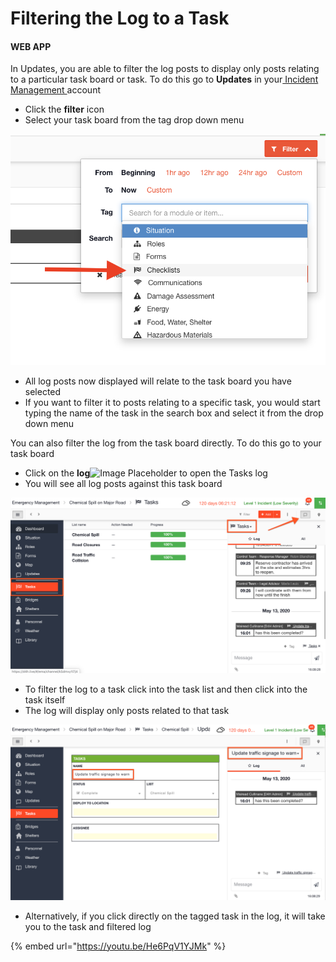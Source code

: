 # Filtering the Log to a Task

#### WEB APP

In Updates, you are able to filter the log posts to display only posts relating to a particular task board or task. To do this go to **Updates** in your[ Incident Management ](../getting-started.md)account

* Click the **filter** icon
* Select your task board from the tag drop down menu

![](../../.gitbook/assets/filtering-the-log-to-a-task-1.png)

* All log posts now displayed will relate to the task board you have selected
* If you want to filter it to posts relating to a specific task, you would start typing the name of the task in the search box and select it from the drop down menu 

You can also filter the log from the task board directly. To do this go to your task board

* Click on the **log**![Image Placeholder](https://support.d4h.org/desk/file/10149695/image.png) to open the Tasks log
* You will see all log posts against this task board 

![](../../.gitbook/assets/filtering-the-log-to-a-task-2.png)

* To filter the log to a task click into the task list and then click into the task itself
* The log will display only posts related to that task 

![](../../.gitbook/assets/filtering-the-log-to-a-task-3.png)

* Alternatively, if you click directly on the tagged task in the log, it will take you to the task and filtered log

{% embed url="https://youtu.be/He6PqV1YJMk" %}



